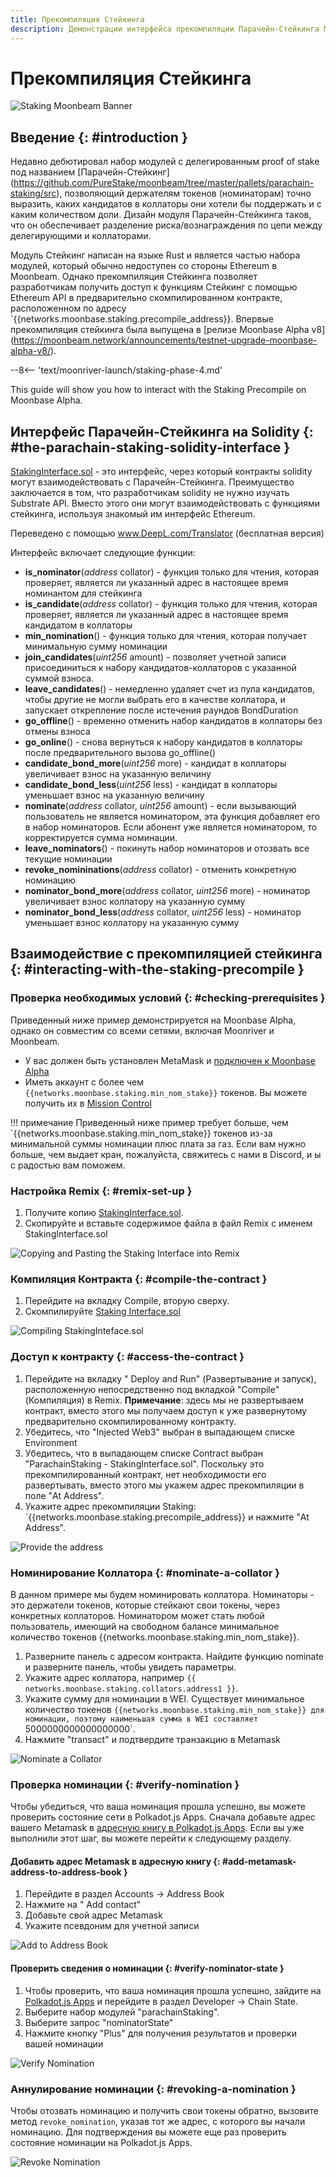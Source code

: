 ```yaml
---
title: Прекомпиляция Стейкинга
description: Демонстрации интерфейса прекомпиляции Парачейн-Стейкинга Moonbeam на основе Ethereum Solidity 
---
```


# Прекомпиляция Стейкинга

![Staking Moonbeam Banner](/images/staking/staking-precompile-banner.png)

## Введение {: #introduction } 

Недавно дебютировал набор модулей с делегированным proof of stake под названием [Парачейн-Стейкинг] (https://github.com/PureStake/moonbeam/tree/master/pallets/parachain-staking/src), позволяющий держателям токенов (номинаторам) точно выразить, каких кандидатов в коллаторы они хотели бы поддержать и с каким количеством доли. Дизайн модуля Парачейн-Стейкинга таков, что он обеспечивает разделение риска/вознаграждения по цепи между делегирующими и коллаторами.

Модуль Стейкинг написан на языке Rust и является частью набора модулей, который обычно недоступен со стороны Ethereum в Moonbeam. Однако прекомпиляция Стейкинга позволяет разработчикам получить доступ к функциям Стейкинг с помощью Ethereum API в предварительно скомпилированном контракте, расположенном по адресу `{{networks.moonbase.staking.precompile_address}}. Впервые прекомпиляция стейкинга была выпущена в [релизе Moonbase Alpha v8] (https://moonbeam.network/announcements/testnet-upgrade-moonbase-alpha-v8/).

--8<-- 'text/moonriver-launch/staking-phase-4.md'

This guide will show you how to interact with the Staking Precompile on Moonbase Alpha.

## Интерфейс Парачейн-Стейкинга на Solidity {: #the-parachain-staking-solidity-interface } 

[StakingInterface.sol](https://github.com/PureStake/moonbeam/blob/master/precompiles/parachain-staking/StakingInterface.sol) - это интерфейс, через который контракты solidity могут взаимодействовать с Парачейн-Стейкинга. Преимущество заключается в том, что разработчикам solidity не нужно изучать Substrate API. Вместо этого они могут взаимодействовать с функциями стейкинга, используя знакомый им интерфейс Ethereum.

Переведено с помощью www.DeepL.com/Translator (бесплатная версия)

Интерфейс включает следующие функции:

  - **is_nominator**(*address* collator) - функция только для чтения, которая проверяет, является ли указанный адрес в настоящее время номинантом для стейкинга
 - **is_candidate**(*address* collator) - функция только для чтения, которая проверяет, является ли указанный адрес в настоящее время кандидатом в коллаторы
 - **min_nomination**() - функция только для чтения, которая получает минимальную сумму номинации
 - **join_candidates**(*uint256* amount) - позволяет учетной записи присоединиться к набору кандидатов-коллаторов с указанной суммой взноса.
 - **leave_candidates**() - немедленно удаляет счет из пула кандидатов, чтобы другие не могли выбрать его в качестве коллатора, и запускает открепление после истечения раундов BondDuration
 - **go_offline**() - временно отменить набор кандидатов в коллаторы без отмены взноса
 - **go_online**() - снова вернуться к набору кандидатов в коллаторы после предварительного вызова go_offline()
 - **candidate_bond_more**(*uint256* more) - кандидат в коллаторы увеличивает взнос на указанную величину
 - **candidate_bond_less**(*uint256* less) - кандидат в коллаторы уменьшает взнос на указанную величину
 - **nominate**(*address* collator, *uint256* amount) - если вызывающий пользователь не является номинатором, эта функция добавляет его в набор номинаторов. Если абонент уже является номинатором, то корректируется сумма номинации.
 - **leave_nominators**() - покинуть набор номинаторов и отозвать все текущие номинации
 - **revoke_nomininations**(*address* collator) - отменить конкретную номинацию
 - **nominator_bond_more**(*address* collator, *uint256* more) - номинатор увеличивает взнос  коллатору на указанную сумму
 - **nominator_bond_less**(*address* collator, *uint256* less) - номинатор уменьшает взнос  коллатору на указанную сумму

## Взаимодействие с прекомпиляцией стейкинга {: #interacting-with-the-staking-precompile } 

### Проверка необходимых условий {: #checking-prerequisites } 
Приведенный ниже пример демонстрируется на Moonbase Alpha, однако он совместим со всеми сетями, включая Moonriver и Moonbeam.

 - У вас должен быть установлен MetaMask и [подключен к Moonbase Alpha](/getting-started/moonbase/metamask/)
 - Иметь аккаунт с более чем `{{networks.moonbase.staking.min_nom_stake}}` токенов. Вы можете получить их в [Mission Control](/getting-started/moonbase/faucet/)

!!! примечание
    Приведенный ниже пример требует больше, чем `{{networks.moonbase.staking.min_nom_stake}} токенов из-за минимальной суммы номинации плюс плата за газ. Если вам нужно больше, чем выдает кран, пожалуйста, свяжитесь с нами в Discord, и ы с радостью вам поможем. 

### Настройка Remix {: #remix-set-up } 
1. Получите копию [StakingInterface.sol](https://github.com/PureStake/moonbeam/blob/master/precompiles/parachain-staking/StakingInterface.sol).
2. Скопируйте и вставьте содержимое файла в файл Remix с именем StakingInterface.sol

![Copying and Pasting the Staking Interface into Remix](/images/staking/staking-precompile-1.png)

### Компиляция Контракта {: #compile-the-contract } 
1. Перейдите на вкладку Compile, вторую сверху.
2. Скомпилируйте [Staking Interface.sol](https://github.com/PureStake/moonbeam/blob/master/precompiles/parachain-staking/StakingInterface.sol)

![Compiling StakingInteface.sol](/images/staking/staking-precompile-2.png)

### Доступ к контракту {: #access-the-contract } 
1. Перейдите на вкладку " Deploy and Run" (Развертывание и запуск), расположенную непосредственно под вкладкой "Compile" (Компиляция) в Remix. **Примечание**: здесь мы не развертываем контракт, вместо этого мы получаем доступ к уже развернутому предварительно скомпилированному контракту.
2. Убедитесь, что "Injected Web3" выбран в выпадающем списке Environment
3. Убедитесь, что в выпадающем списке Contract выбран "ParachainStaking - StakingInterface.sol". Поскольку это прекомпилированный контракт, нет необходимости его развертывать, вместо этого мы укажем адрес прекомпиляции в поле "At Address".
4. Укажите адрес прекомпиляции Staking: `{{networks.moonbase.staking.precompile_address}} и нажмите "At Address".

![Provide the address](/images/staking/staking-precompile-3.png)

### Номинирование Коллатора {: #nominate-a-collator } 
В данном примере мы будем номинировать коллатора. Номинаторы - это держатели токенов, которые стейкают свои токены, через конкретных коллаторов. Номинатором может стать любой пользователь, имеющий на свободном балансе минимальное количество токенов {{networks.moonbase.staking.min_nom_stake}}.

1. Разверните панель с адресом контракта. Найдите функцию nominate и разверните панель, чтобы увидеть параметры.
2. Укажите адрес коллатора, например `{{ networks.moonbase.staking.collators.address1 }}`.
3. Укажите сумму для номинации в WEI. Существует минимальное количество токенов `{{networks.moonbase.staking.min_nom_stake}} для номинации, поэтому наименьшая сумма в WEI составляет `5000000000000000000`.
4. Нажмите "transact" и подтвердите транзакцию в Metamask

![Nominate a Collator](/images/staking/staking-precompile-4.png)

### Проверка номинации {: #verify-nomination } 
Чтобы убедиться, что ваша номинация прошла успешно, вы можете проверить состояние сети в Polkadot.js Apps. Сначала добавьте адрес вашего Мetamask в [адресную книгу в Polkadot.js Apps](https://polkadot.js.org/apps/?rpc=wss%3A%2F%2Fwss.testnet.moonbeam.network#/addresses). Если вы уже выполнили этот шаг, вы можете перейти к следующему разделу.

#### Добавить адрес Metamask в адресную книгу {: #add-metamask-address-to-address-book } 
1. Перейдите в раздел Accounts -> Address Book 
2. Нажмите на " Add contact"
3. Добавьте свой адрес Metamask
4. Укажите псевдоним для учетной записи

![Add to Address Book](/images/staking/staking-precompile-5.png)

#### Проверить сведения о номинации {: #verify-nominator-state } 
1. Чтобы проверить, что ваша номинация прошла успешно, зайдите на [Polkadot.js Apps](https://polkadot.js.org/apps/?rpc=wss%3A%2F%2Fwss.testnet.moonbeam.network#/chainstate) и перейдите в раздел Developer -> Chain State.
2. Выберите набор модулей "parachainStaking".
3. Выберите запрос "nominatorState"
4. Нажмите кнопку "Plus" для получения результатов и проверки вашей номинации

![Verify Nomination](/images/staking/staking-precompile-6.png)

### Аннулирование номинации {: #revoking-a-nomination } 
Чтобы отозвать номинацию и получить свои токены обратно, вызовите метод `revoke_nomination`, указав тот же адрес, с которого вы начали номинацию. Для подтверждения вы можете еще раз проверить состояние номинации на Polkadot.js Apps.

![Revoke Nomination](/images/staking/staking-precompile-7.png)
